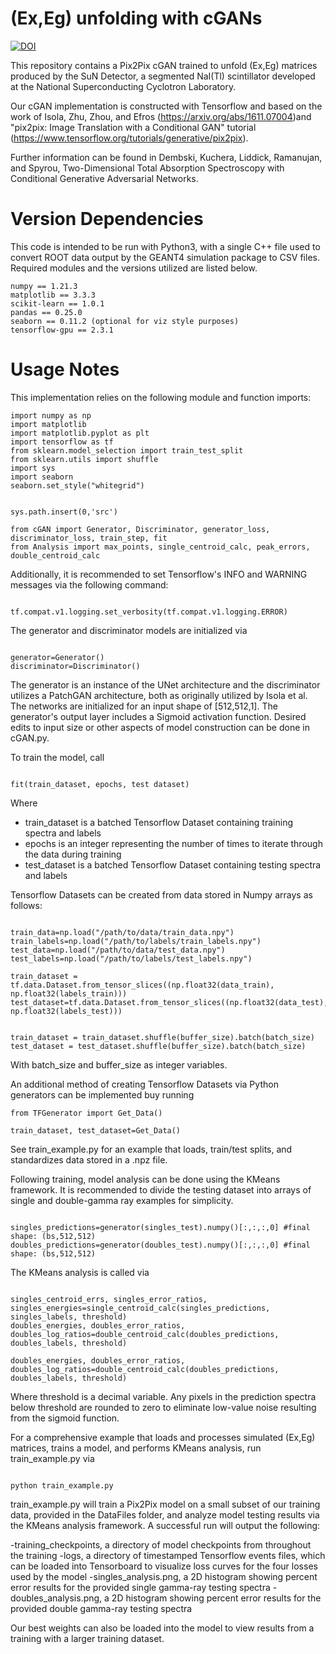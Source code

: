 # (Ex,Eg) unfolding with cGANs

[![DOI](https://zenodo.org/badge/DOI/10.5281/zenodo.10211817.svg)](https://doi.org/10.5281/zenodo.10211817)

This repository contains a Pix2Pix cGAN trained to unfold (Ex,Eg) matrices produced by the SuN Detector, a segmented NaI(Tl) scintillator developed at the National Superconducting Cyclotron Laboratory. 

Our cGAN implementation is constructed with Tensorflow and based on the work of Isola, Zhu, Zhou, and Efros (https://arxiv.org/abs/1611.07004)and "pix2pix: Image Translation with a Conditional GAN" tutorial (https://www.tensorflow.org/tutorials/generative/pix2pix).

Further information can be found in Dembski, Kuchera, Liddick, Ramanujan, and Spyrou, Two-Dimensional Total Absorption Spectroscopy with Conditional Generative Adversarial Networks. 



# Version Dependencies 

This code is intended to be run with Python3, with a single C++ file used to convert ROOT data output by the GEANT4 simulation package to CSV files. Required modules and the versions utilized are listed below. 

```
numpy == 1.21.3
matplotlib == 3.3.3
scikit-learn == 1.0.1
pandas == 0.25.0
seaborn == 0.11.2 (optional for viz style purposes)
tensorflow-gpu == 2.3.1
```


# Usage Notes

This implementation relies on the following module and function imports: 

```
import numpy as np 
import matplotlib 
import matplotlib.pyplot as plt
import tensorflow as tf
from sklearn.model_selection import train_test_split 
from sklearn.utils import shuffle
import sys
import seaborn 
seaborn.set_style("whitegrid")


sys.path.insert(0,'src')

from cGAN import Generator, Discriminator, generator_loss, discriminator_loss, train_step, fit
from Analysis import max_points, single_centroid_calc, peak_errors, double_centroid_calc

```

Additionally, it is recommended to set Tensorflow's INFO and WARNING messages via the following command:

```

tf.compat.v1.logging.set_verbosity(tf.compat.v1.logging.ERROR)

```

The generator and discriminator models are initialized via


```

generator=Generator()
discriminator=Discriminator()

```

The generator is an instance of the UNet architecture and the discriminator utilizes a PatchGAN architecture, both as originally utilized by Isola et al. The networks are initialized for an input shape of [512,512,1]. The generator's output layer includes a Sigmoid activation function. Desired edits to input size or other aspects of model construction can be done in cGAN.py.

To train the model, call 

```

fit(train_dataset, epochs, test dataset)

```

Where 

- train_dataset is a batched Tensorflow Dataset containing training spectra and labels 
- epochs is an integer representing the number of times to iterate through the data during training
- test_dataset is a batched Tensorflow Dataset containing testing spectra and labels

Tensorflow Datasets can be created from data stored in Numpy arrays as follows:

```

train_data=np.load("/path/to/data/train_data.npy")
train_labels=np.load("/path/to/labels/train_labels.npy")
test_data=np.load("/path/to/data/test_data.npy")
test_labels=np.load("/path/to/labels/test_labels.npy")

train_dataset = tf.data.Dataset.from_tensor_slices((np.float32(data_train), np.float32(labels_train)))
test_dataset=tf.data.Dataset.from_tensor_slices((np.float32(data_test), np.float32(labels_test)))


train_dataset = train_dataset.shuffle(buffer_size).batch(batch_size)
test_dataset = test_dataset.shuffle(buffer_size).batch(batch_size)

```
With batch_size and buffer_size as integer variables. 

An additional method of creating Tensorflow Datasets via Python generators can be implemented buy running

```
from TFGenerator import Get_Data()

train_dataset, test_dataset=Get_Data()

```
See train_example.py for an example that loads, train/test splits, and standardizes data stored in a .npz file. 

Following training, model analysis can be done using the KMeans framework. It is recommended to divide the testing dataset into arrays of single and double-gamma ray examples for simplicity. 

```

singles_predictions=generator(singles_test).numpy()[:,:,:,0] #final shape: (bs,512,512)
doubles_predictions=generator(doubles_test).numpy()[:,:,:,0] #final shape: (bs,512,512)

```

The KMeans analysis is called via 

```

singles_centroid_errs, singles_error_ratios, singles_energies=single_centroid_calc(singles_predictions, singles_labels, threshold)
doubles_energies, doubles_error_ratios, doubles_log_ratios=double_centroid_calc(doubles_predictions, doubles_labels, threshold)

doubles_energies, doubles_error_ratios, doubles_log_ratios=double_centroid_calc(doubles_predictions, doubles_labels, threshold)

```

Where threshold is a decimal variable. Any pixels in the prediction spectra below threshold are rounded to zero to eliminate low-value noise resulting from the sigmoid function. 


For a comprehensive example that loads and processes simulated (Ex,Eg) matrices, trains a model, and performs KMeans analysis, run train_example.py via 

```

python train_example.py

```

train_example.py will train a Pix2Pix model on a small subset of our training data, provided in the DataFiles folder, and analyze model testing results via the KMeans analysis framework. A successful run will output the following:

-training_checkpoints, a directory of model checkpoints from throughout the training
-logs, a directory of timestamped Tensorflow events files, which can be loaded into Tensorboard to visualize loss curves for the four losses used by the model
-singles_analysis.png, a 2D histogram showing percent error results for the provided single gamma-ray testing spectra
-doubles_analysis.png, a 2D histogram showing percent error results for the provided double gamma-ray testing spectra

Our best weights can also be loaded into the model to view results from a training with a larger training dataset.
